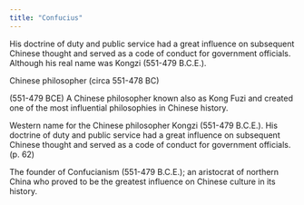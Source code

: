 ```yaml
---
title: "Confucius"
---
```

His doctrine of duty and public service had a great influence on subsequent Chinese thought and served as a code of conduct for government officials. Although his real name was Kongzi (551-479 B.C.E.).

Chinese philosopher (circa 551-478 BC)

(551-479 BCE) A Chinese philosopher known also as Kong Fuzi and created one of the most influential philosophies in Chinese history.

Western name for the Chinese philosopher Kongzi (551-479 B.C.E.). His doctrine of duty and public service had a great influence on subsequent Chinese thought and served as a code of conduct for government officials.(p. 62)

The founder of Confucianism (551-479 B.C.E.); an aristocrat of northern China who proved to be the greatest influence on Chinese culture in its history.

